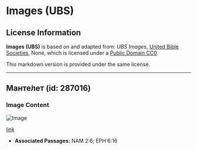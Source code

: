 # Images (UBS)

## License Information

**Images (UBS)** is based on and adapted from: _UBS Images_, [United Bible Societies](https://unitedbiblesocieties.org/), None, which is licensed under a [Public Domain CC0](https://creativecommons.org/public-domain/cc0/).

This markdown version is provided under the same license.



--------------------------------

## Манте́лет (id: 287016)

### Image Content

![Image](https://cdn.aquifer.bible/aquifer-content/resources/Media/WEB-0402_mantelet.jpg)

[link](https://cdn.aquifer.bible/aquifer-content/resources/Media/WEB-0402_mantelet.jpg)

* **Associated Passages:** NAM 2:6; EPH 6:16

